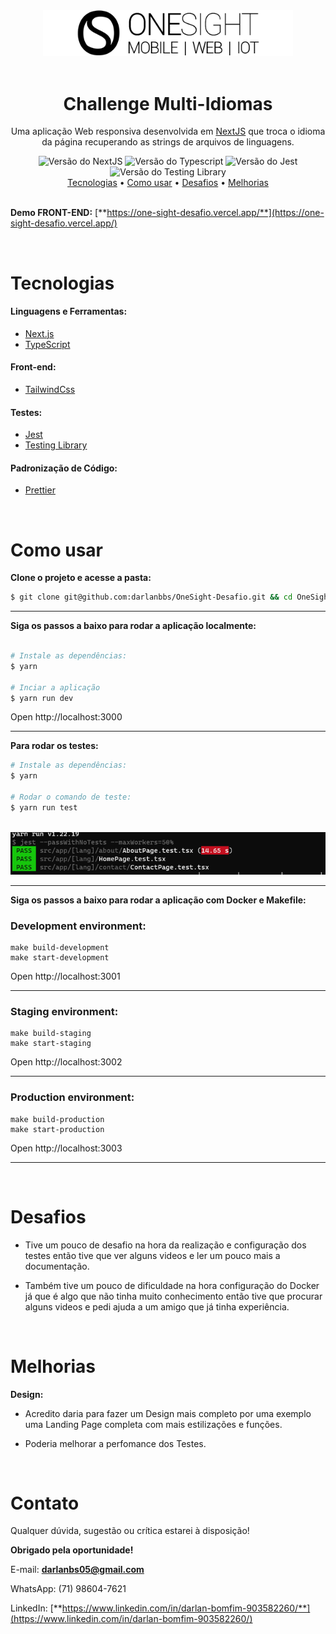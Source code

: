 <div align="center">
    <img src="https://github.com/darlanbbs/OneSight-Desafio/blob/main/public/onesightLayout/logo.png" alt="Logo" width="400px"/>
</div>

<br/>

<div align="center">
    <h1>Challenge Multi-Idiomas</h1>
    <p align="center">Uma aplicação Web responsiva desenvolvida em <a href="https://nextjs.org/">NextJS</a> que troca o idioma da página recuperando as strings de arquivos de linguagens.
    </p>
</div>

<div align="center">
    <img src="https://img.shields.io/static/v1?label=NextJS&message=13.1.6&color=#009CA3%3CCOLOR%3E&style=plastic%3CSTYLE%3E&logo=react%3CLOGO%3E" alt="Versão do NextJS" />
    <img src="https://img.shields.io/static/v1?label=Typescript&message=4.9.5&color=#009CA3%3CCOLOR%3E&style=plastic%3CSTYLE%3E&logo=react%3CLOGO%3E" alt="Versão do Typescript" />
    <img src="https://img.shields.io/static/v1?label=Jest&message=29.5.0&color=#009CA3%3CCOLOR%3E&style=plastic%3CSTYLE%3E&logo=react%3CLOGO%3E" alt="Versão do Jest" />
    <img src="https://img.shields.io/static/v1?label=Testing%20Library&message=14.0.0&color=#009CA3%3CCOLOR%3E&style=plastic%3CSTYLE%3E&logo=react%3CLOGO%3E" alt="Versão do Testing Library" />
</div>

<div align="center">
    <a href="#tecnologias">Tecnologias</a> •
    <a href="#como-usar">Como usar</a> •
    <a href="#desafios">Desafios</a> •
    <a href="#melhorias">Melhorias</a>
</div><br>

**Demo FRONT-END:** [**https://one-sight-desafio.vercel.app/**](https://one-sight-desafio.vercel.app/)

<br/>

# Tecnologias
#### Linguagens e Ferramentas:
- [Next.js](https://nextjs.org/)
- [TypeScript](https://www.typescriptlang.org/)

#### Front-end:
- [TailwindCss](https://tailwindcss.com/docs/)

#### Testes:
- [Jest](https://jestjs.io/)
- [Testing Library](https://testing-library.com/)

#### Padronização de Código:
- [Prettier](https://prettier.io/)

<br/>

# Como usar
**Clone o projeto e acesse a pasta:**

```bash
$ git clone git@github.com:darlanbbs/OneSight-Desafio.git && cd OneSight-Desafio
```

___

**Siga os passos a baixo para rodar a aplicação localmente:**

```bash

# Instale as dependências:
$ yarn

# Inciar a aplicação
$ yarn run dev
```

Open http://localhost:3000

___

**Para rodar os testes:**
```bash
# Instale as dependências:
$ yarn

# Rodar o comando de teste:
$ yarn run test
```

<br/>

<div align="left">
    <img src="https://github.com/darlanbbs/OneSight-Desafio/blob/main/public/onesightLayout/tests.png" alt="Tests"/>
</div>

___


**Siga os passos a baixo para rodar a aplicação com Docker e Makefile:**

### Development environment:

```
make build-development
make start-development
```

Open http://localhost:3001

___

### Staging environment:

```
make build-staging
make start-staging
```

Open http://localhost:3002

___

### Production environment:

```
make build-production
make start-production
```

Open http://localhost:3003

___

<br/>

# Desafios
- <p>Tive um pouco de desafio na hora da realização e configuração dos testes então tive que ver alguns videos e ler um pouco mais a documentação.</p>

- <p>Também tive um pouco de dificuldade na hora configuração do Docker já que é algo que não tinha muito conhecimento então tive que procurar alguns videos e pedi ajuda a um amigo que já tinha experiência.</p>

<br/>

# Melhorias
**Design:**
- <p>Acredito daria para fazer um Design mais completo por uma exemplo uma Landing Page completa com mais estilizações e funções.</p>

- <p>Poderia melhorar a perfomance dos Testes.</p>
<br/>

# Contato

Qualquer dúvida, sugestão ou crítica estarei à disposição!

**Obrigado pela oportunidade!**

E-mail: **darlanbs05@gmail.com**

WhatsApp: (71) 98604-7621

LinkedIn: [**https://www.linkedin.com/in/darlan-bomfim-903582260/**](https://www.linkedin.com/in/darlan-bomfim-903582260/)

